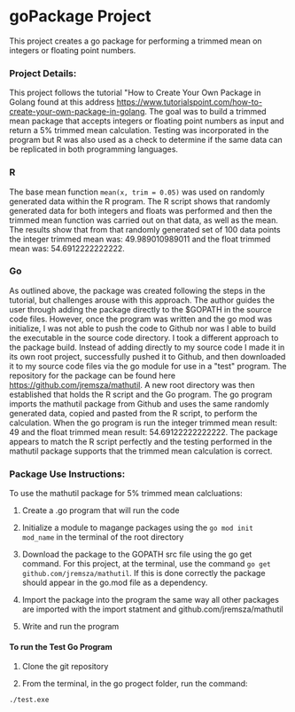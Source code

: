 # goPackage Project

This project creates a go package for performing a trimmed mean on integers or floating point numbers.

### Project Details:

This project follows the tutorial "How to Create Your Own Package in Golang found at this address https://www.tutorialspoint.com/how-to-create-your-own-package-in-golang. The goal was to build a trimmed mean package that accepts integers or floating point numbers as input and return a 5% trimmed mean calculation. Testing was incorporated in the program but R was also used as a check to determine if the same data can be replicated in both programming languages. 

### R 
The base mean function `mean(x, trim = 0.05)` was used on randomly generated data within the R program. The R script shows that randomly generated data for both integers and floats was performed and then the trimmed mean function was carried out on that data, as well as the mean. The results show that from that randomly generated set of 100 data points the integer trimmed mean was: 49.989010989011 and the float trimmed mean was: 54.6912222222222.

### Go
As outlined above, the package was created following the steps in the tutorial, but challenges arouse with this approach. The author guides the user through adding the package directly to the $GOPATH in the source code files. However, once the program was written and the go mod was initialize, I was not able to push the code to Github nor was I able to build the executable in the source code directory. I took a different approach to the package build. Instead of adding directly to my source code I made it in its own root project, successfully pushed it to Github, and then downloaded it to my source code files via the go module for use in a "test" program. The repository for the package can be found here https://github.com/jremsza/mathutil. A new root directory was then established that holds the R script and the Go program. The go program imports the mathutil package from Github and uses the same randomly generated data, copied and pasted from the R script, to perform the calculation. When the go program is run the integer trimmed mean result: 49 and the float trimmed mean result: 54.69122222222222. The package appears to match the R script perfectly and the testing performed in the mathutil package supports that the trimmed mean calculation is correct.

### Package Use Instructions:

To use the mathutil package for 5% trimmed mean calcluations:

1. Create a .go program that will run the code 

2. Initialize a module to magange packages using the `go mod init mod_name` in the 
terminal of the root directory

3. Download the package to the GOPATH src file using the go get command. For this project, at the terminal, use the command `go get github.com/jremsza/mathutil`. If this is done correctly the package should appear in the go.mod file as a dependency.

4. Import the package into the program the same way all other packages are imported with the import statment and github.com/jremsza/mathutil

5. Write and run the program

#### To run the Test Go Program 

1. Clone the git repository

2. From the terminal, in the go progect folder, run the command:

`./test.exe` 

